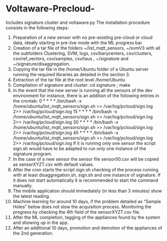 # Voltaware-Precloud-
Includes signature cluster and voltaware.py
The installation procedure consists in the following steps:

1.	Preparation of a new sensor with no pre-existing pre-cloud or cloud data, ideally starting in pre-live mode with the ML progress bar.
2.	Creation of a tar file of the folders ~/list_mqtt_sensors, ~/svmV3 with all the subfolders Clustering, SVM, logs, csv/barycenters, csv/clusters, csv/ref_vectors, csv/samples, csv/taus , ~/signature and ~/signature/disaggregation.
3.	Copying the tar file in the /home/Ubuntu folder of a Ubuntu server running the required libraries as detailed in the section 3.
4.	Extraction of the tar file at the root level /home/Ubuntu
5.	Compilation of signature and cluster: cd signature ; make
6.	In the event that the new server is running all the sensors of the dev environment for instance, there is an addition of the following entries in the crontab:
0   *  *  *  *   /bin/bash -x /home/ubuntu/list_mqtt_sensors/sign.sh >> /var/log/pcloud/sign.log 2>> /var/log/pcloud/sign.log
15  *  *  *  *   /bin/bash -x /home/ubuntu/list_mqtt_sensors/sign.sh >> /var/log/pcloud/sign.log 2>> /var/log/pcloud/sign.log
30  *  *  *  *   /bin/bash -x /home/ubuntu/list_mqtt_sensors/sign.sh >> /var/log/pcloud/sign.log 2>> /var/log/pcloud/sign.log
45  *  *  *  *   /bin/bash -x /home/ubuntu/list_mqtt_sensors/sign.sh >> /var/log/pcloud/sign.log 2>> /var/log/pcloud/sign.log
If it is running only one sensor the script sign.sh would have to be adapted to run only one instance of the signature program.
7.	In the case of a new sensor the sensor file sensor00.csv will be copied as sensorXYZT.csv with default values.
8.	After the cron starts the script sign.sh checking of the process running with at least disaggregation.sh, sign.sh and one instance of signature. If it does not start automatically it is recommended to start the command manually.
9.	The mobile application should immediately (in less than 3 minutes) show the latest reading.
10.	Machine learning for around 10 days, if the problem detailed as “Sample Holes” below does not slow the acquisition process. Monitoring the progress by checking the 4th field of the sensorXYZT.csv file.
11.	After the ML completion, tagging of the appliances found by the system and showing up in the app.
12.	After an additional 10 days, promotion and demotion of the appliances of the 2nd generation. 
